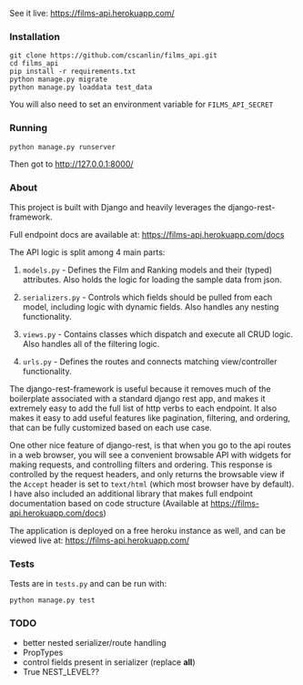 See it live: https://films-api.herokuapp.com/

### Installation

    git clone https://github.com/cscanlin/films_api.git
    cd films_api
    pip install -r requirements.txt
    python manage.py migrate
    python manage.py loaddata test_data

You will also need to set an environment variable for `FILMS_API_SECRET`

### Running

    python manage.py runserver

Then got to http://127.0.0.1:8000/

### About

This project is built with Django and heavily leverages the django-rest-framework.

Full endpoint docs are available at: https://films-api.herokuapp.com/docs

The API logic is split among 4 main parts:

1. `models.py` - Defines the Film and Ranking models and their (typed) attributes. Also holds the logic for loading the sample data from json.

2. `serializers.py` - Controls which fields should be pulled from each model, including logic with dynamic fields. Also handles any nesting functionality.

3. `views.py` - Contains classes which dispatch and execute all CRUD logic. Also handles all of the filtering logic.

4. `urls.py` - Defines the routes and connects matching view/controller functionality.

The django-rest-framework is useful because it removes much of the boilerplate associated with a standard django rest app, and makes it extremely easy to add the full list of http verbs to each endpoint. It also makes it easy to add useful features like pagination, filtering, and ordering, that can be fully customized based on each use case.

One other nice feature of django-rest, is that when you go to the api routes in a web browser, you will see a convenient browsable API with widgets for making requests, and controlling filters and ordering. This response is controlled by the request headers, and only returns the browsable view if the `Accept` header is set to `text/html` (which most browser have by default). I have also included an additional library that makes full endpoint documentation based on code structure (Available at https://films-api.herokuapp.com/docs)

The application is deployed on a free heroku instance as well, and can be viewed live at: https://films-api.herokuapp.com/

### Tests

Tests are in `tests.py` and can be run with:

    python manage.py test


### TODO
  - better nested serializer/route handling
  - PropTypes
  - control fields present in serializer (replace __all__)
  - True NEST_LEVEL??
